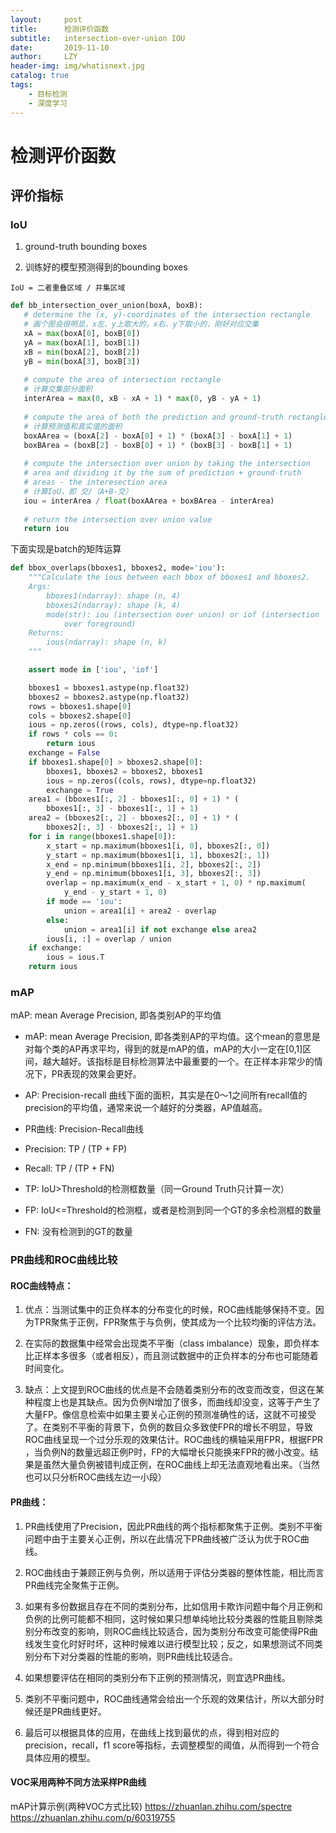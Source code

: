 ```yaml
---
layout:     post
title:      检测评价函数
subtitle:   intersection-over-union IOU
date:       2019-11-10
author:     LZY
header-img: img/whatisnext.jpg
catalog: true
tags:
    - 目标检测
    - 深度学习
---
```



# 检测评价函数


## 评价指标

### IoU

1. ground-truth bounding boxes

2. 训练好的模型预测得到的bounding boxes

`IoU = 二者重叠区域 / 并集区域`


```python
def bb_intersection_over_union(boxA, boxB):
   # determine the (x, y)-coordinates of the intersection rectangle
   # 画个图会很明显，x左、y上取大的，x右、y下取小的，刚好对应交集
   xA = max(boxA[0], boxB[0])
   yA = max(boxA[1], boxB[1])
   xB = min(boxA[2], boxB[2])
   yB = min(boxA[3], boxB[3])
 ​
   # compute the area of intersection rectangle
   # 计算交集部分面积
   interArea = max(0, xB - xA + 1) * max(0, yB - yA + 1)
 ​
   # compute the area of both the prediction and ground-truth rectangles
   # 计算预测值和真实值的面积
   boxAArea = (boxA[2] - boxA[0] + 1) * (boxA[3] - boxA[1] + 1)
   boxBArea = (boxB[2] - boxB[0] + 1) * (boxB[3] - boxB[1] + 1)
 ​
   # compute the intersection over union by taking the intersection
   # area and dividing it by the sum of prediction + ground-truth
   # areas - the interesection area
   # 计算IoU，即 交/（A+B-交）
   iou = interArea / float(boxAArea + boxBArea - interArea)
 ​
   # return the intersection over union value
   return iou
```

下面实现是batch的矩阵运算



```python
def bbox_overlaps(bboxes1, bboxes2, mode='iou'):
    """Calculate the ious between each bbox of bboxes1 and bboxes2.
    Args:
        bboxes1(ndarray): shape (n, 4)
        bboxes2(ndarray): shape (k, 4)
        mode(str): iou (intersection over union) or iof (intersection
            over foreground)
    Returns:
        ious(ndarray): shape (n, k)
    """

    assert mode in ['iou', 'iof']

    bboxes1 = bboxes1.astype(np.float32)
    bboxes2 = bboxes2.astype(np.float32)
    rows = bboxes1.shape[0]
    cols = bboxes2.shape[0]
    ious = np.zeros((rows, cols), dtype=np.float32)
    if rows * cols == 0:
        return ious
    exchange = False
    if bboxes1.shape[0] > bboxes2.shape[0]:
        bboxes1, bboxes2 = bboxes2, bboxes1
        ious = np.zeros((cols, rows), dtype=np.float32)
        exchange = True
    area1 = (bboxes1[:, 2] - bboxes1[:, 0] + 1) * (
        bboxes1[:, 3] - bboxes1[:, 1] + 1)
    area2 = (bboxes2[:, 2] - bboxes2[:, 0] + 1) * (
        bboxes2[:, 3] - bboxes2[:, 1] + 1)
    for i in range(bboxes1.shape[0]):
        x_start = np.maximum(bboxes1[i, 0], bboxes2[:, 0])
        y_start = np.maximum(bboxes1[i, 1], bboxes2[:, 1])
        x_end = np.minimum(bboxes1[i, 2], bboxes2[:, 2])
        y_end = np.minimum(bboxes1[i, 3], bboxes2[:, 3])
        overlap = np.maximum(x_end - x_start + 1, 0) * np.maximum(
            y_end - y_start + 1, 0)
        if mode == 'iou':
            union = area1[i] + area2 - overlap
        else:
            union = area1[i] if not exchange else area2
        ious[i, :] = overlap / union
    if exchange:
        ious = ious.T
    return ious
```

### mAP

mAP: mean Average Precision, 即各类别AP的平均值

- mAP: mean Average Precision, 即各类别AP的平均值。这个mean的意思是对每个类的AP再求平均，得到的就是mAP的值，mAP的大小一定在[0,1]区间，越大越好。该指标是目标检测算法中最重要的一个。在正样本非常少的情况下，PR表现的效果会更好。

- AP: Precision-recall 曲线下面的面积，其实是在0～1之间所有recall值的precision的平均值，通常来说一个越好的分类器，AP值越高。

- PR曲线: Precision-Recall曲线

- Precision: TP / (TP + FP)

- Recall: TP / (TP + FN)

- TP: IoU>Threshold的检测框数量（同一Ground Truth只计算一次）

- FP: IoU<=Threshold的检测框，或者是检测到同一个GT的多余检测框的数量

- FN: 没有检测到的GT的数量


### PR曲线和ROC曲线比较

#### ROC曲线特点：

1. 优点：当测试集中的正负样本的分布变化的时候，ROC曲线能够保持不变。因为TPR聚焦于正例，FPR聚焦于与负例，使其成为一个比较均衡的评估方法。

2. 在实际的数据集中经常会出现类不平衡（class imbalance）现象，即负样本比正样本多很多（或者相反），而且测试数据中的正负样本的分布也可能随着时间变化。

3. 缺点：上文提到ROC曲线的优点是不会随着类别分布的改变而改变，但这在某种程度上也是其缺点。因为负例N增加了很多，而曲线却没变，这等于产生了大量FP。像信息检索中如果主要关心正例的预测准确性的话，这就不可接受了。在类别不平衡的背景下，负例的数目众多致使FPR的增长不明显，导致ROC曲线呈现一个过分乐观的效果估计。ROC曲线的横轴采用FPR，根据FPR ，当负例N的数量远超正例P时，FP的大幅增长只能换来FPR的微小改变。结果是虽然大量负例被错判成正例，在ROC曲线上却无法直观地看出来。（当然也可以只分析ROC曲线左边一小段）

#### PR曲线：

1. PR曲线使用了Precision，因此PR曲线的两个指标都聚焦于正例。类别不平衡问题中由于主要关心正例，所以在此情况下PR曲线被广泛认为优于ROC曲线。

2. ROC曲线由于兼顾正例与负例，所以适用于评估分类器的整体性能，相比而言PR曲线完全聚焦于正例。

3. 如果有多份数据且存在不同的类别分布，比如信用卡欺诈问题中每个月正例和负例的比例可能都不相同，这时候如果只想单纯地比较分类器的性能且剔除类别分布改变的影响，则ROC曲线比较适合，因为类别分布改变可能使得PR曲线发生变化时好时坏，这种时候难以进行模型比较；反之，如果想测试不同类别分布下对分类器的性能的影响，则PR曲线比较适合。

4. 如果想要评估在相同的类别分布下正例的预测情况，则宜选PR曲线。

5. 类别不平衡问题中，ROC曲线通常会给出一个乐观的效果估计，所以大部分时候还是PR曲线更好。

6. 最后可以根据具体的应用，在曲线上找到最优的点，得到相对应的precision，recall，f1 score等指标，去调整模型的阈值，从而得到一个符合具体应用的模型。




#### VOC采用两种不同方法采样PR曲线

mAP计算示例(两种VOC方式比较)
https://zhuanlan.zhihu.com/spectre
https://zhuanlan.zhihu.com/p/60319755

